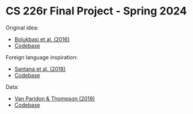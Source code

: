 # CS 226r Final Project - Spring 2024

Original idea:
- [Bolukbasi et al. (2016)](https://arxiv.org/pdf/1607.06520.pdf)
- [Codebase](https://github.com/tolga-b/debiaswe)

Foreign language inspiration:
- [Santana et al. (2018)](https://www.researchgate.net/publication/328212897_Is_there_Gender_bias_and_stereotype_in_Portuguese_Word_Embeddings)
- [Codebase](https://github.com/vwoloszyn/bias_on_word2vec)

Data:
- [Van Paridon & Thompson (2019)](https://doi.org/10.31234/osf.io/fcrmy)
- [Codebase](https://github.com/jvparidon/subs2vec)